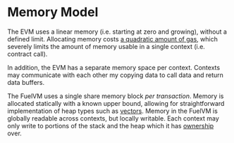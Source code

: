 # Memory Model

The EVM uses a linear memory (i.e. starting at zero and growing), without a defined limit. Allocating memory costs [a quadratic amount of gas](https://github.com/ethereum/yellowpaper/blob/8fea825c80e27fa9df5d89fb3365d1067788724e/Paper.tex#L2114), which severely limits the amount of memory usable in a single context (i.e. contract call).

In addition, the EVM has a separate memory space per context. Contexts may communicate with each other my copying data to call data and return data buffers.

The FuelVM uses a single share memory block _per transaction_. Memory is allocated statically with a known upper bound, allowing for straightforward implementation of heap types such as [vectors](https://github.com/FuelLabs/sway/blob/master/sway-lib-std/src/vec.sw). Memory in the FuelVM is globally readable across contexts, but locally writable. Each context may only write to portions of the stack and the heap which it has [ownership](https://github.com/FuelLabs/fuel-specs/blob/master/specs/vm/main.md#ownership) over.
